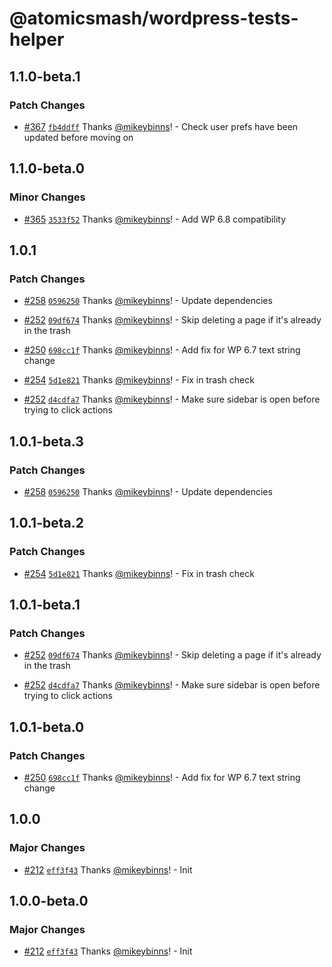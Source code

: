 # @atomicsmash/wordpress-tests-helper

## 1.1.0-beta.1

### Patch Changes

- [#367](https://github.com/AtomicSmash/packages/pull/367) [`fb4ddff`](https://github.com/AtomicSmash/packages/commit/fb4ddfffc6fdc471a9f8108a48a9a4f05978cdee) Thanks [@mikeybinns](https://github.com/mikeybinns)! - Check user prefs have been updated before moving on

## 1.1.0-beta.0

### Minor Changes

- [#365](https://github.com/AtomicSmash/packages/pull/365) [`3533f52`](https://github.com/AtomicSmash/packages/commit/3533f5251e8f464d6e858001c83395712f7b4629) Thanks [@mikeybinns](https://github.com/mikeybinns)! - Add WP 6.8 compatibility

## 1.0.1

### Patch Changes

- [#258](https://github.com/AtomicSmash/packages/pull/258) [`0596250`](https://github.com/AtomicSmash/packages/commit/05962505f7e665bb61d7c603fa5ad2fc6f937280) Thanks [@mikeybinns](https://github.com/mikeybinns)! - Update dependencies

- [#252](https://github.com/AtomicSmash/packages/pull/252) [`09df674`](https://github.com/AtomicSmash/packages/commit/09df6746974068ab1ccb1912834f6236780bf37c) Thanks [@mikeybinns](https://github.com/mikeybinns)! - Skip deleting a page if it's already in the trash

- [#250](https://github.com/AtomicSmash/packages/pull/250) [`698cc1f`](https://github.com/AtomicSmash/packages/commit/698cc1f3868b46895cd7b2d5f6f0d27e77dd3de8) Thanks [@mikeybinns](https://github.com/mikeybinns)! - Add fix for WP 6.7 text string change

- [#254](https://github.com/AtomicSmash/packages/pull/254) [`5d1e821`](https://github.com/AtomicSmash/packages/commit/5d1e8213a5f9ce872d2009a367c9bac3a6ea00ab) Thanks [@mikeybinns](https://github.com/mikeybinns)! - Fix in trash check

- [#252](https://github.com/AtomicSmash/packages/pull/252) [`d4cdfa7`](https://github.com/AtomicSmash/packages/commit/d4cdfa79668ada8b0b1828d7c5eb59f3e557b670) Thanks [@mikeybinns](https://github.com/mikeybinns)! - Make sure sidebar is open before trying to click actions

## 1.0.1-beta.3

### Patch Changes

- [#258](https://github.com/AtomicSmash/packages/pull/258) [`0596250`](https://github.com/AtomicSmash/packages/commit/05962505f7e665bb61d7c603fa5ad2fc6f937280) Thanks [@mikeybinns](https://github.com/mikeybinns)! - Update dependencies

## 1.0.1-beta.2

### Patch Changes

- [#254](https://github.com/AtomicSmash/packages/pull/254) [`5d1e821`](https://github.com/AtomicSmash/packages/commit/5d1e8213a5f9ce872d2009a367c9bac3a6ea00ab) Thanks [@mikeybinns](https://github.com/mikeybinns)! - Fix in trash check

## 1.0.1-beta.1

### Patch Changes

- [#252](https://github.com/AtomicSmash/packages/pull/252) [`09df674`](https://github.com/AtomicSmash/packages/commit/09df6746974068ab1ccb1912834f6236780bf37c) Thanks [@mikeybinns](https://github.com/mikeybinns)! - Skip deleting a page if it's already in the trash

- [#252](https://github.com/AtomicSmash/packages/pull/252) [`d4cdfa7`](https://github.com/AtomicSmash/packages/commit/d4cdfa79668ada8b0b1828d7c5eb59f3e557b670) Thanks [@mikeybinns](https://github.com/mikeybinns)! - Make sure sidebar is open before trying to click actions

## 1.0.1-beta.0

### Patch Changes

- [#250](https://github.com/AtomicSmash/packages/pull/250) [`698cc1f`](https://github.com/AtomicSmash/packages/commit/698cc1f3868b46895cd7b2d5f6f0d27e77dd3de8) Thanks [@mikeybinns](https://github.com/mikeybinns)! - Add fix for WP 6.7 text string change

## 1.0.0

### Major Changes

- [#212](https://github.com/AtomicSmash/packages/pull/212) [`eff3f43`](https://github.com/AtomicSmash/packages/commit/eff3f43075eb5d3d181f2596251a756eeac82bc9) Thanks [@mikeybinns](https://github.com/mikeybinns)! - Init

## 1.0.0-beta.0

### Major Changes

- [#212](https://github.com/AtomicSmash/packages/pull/212) [`eff3f43`](https://github.com/AtomicSmash/packages/commit/eff3f43075eb5d3d181f2596251a756eeac82bc9) Thanks [@mikeybinns](https://github.com/mikeybinns)! - Init
